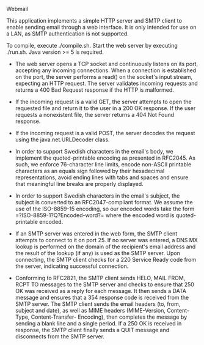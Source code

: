 Webmail

This application implements a simple HTTP server and SMTP client to enable 
sending email through a web interface. It is only intended for use on a LAN, as 
SMTP authentication is not supported.

To compile, execute ./compile.sh. Start the web server by executing ./run.sh. 
Java version >= 5 is required.

- The web server opens a TCP socket and continuously listens on its port, accepting any incoming connections. When a connection is established on the port, the server performs a read() on the socket's input stream, expecting an HTTP request. The server validates incoming requests and returns a 400 Bad Request response if the HTTP is malformed.

- If the incoming request is a valid GET, the server attempts to open the requested file and return it to the user in a 200 OK response. If the user requests a nonexistent file, the server returns a 404 Not Found response.

- If the incoming request is a valid POST, the server decodes the request using the java.net.URLDecoder class.

- In order to support Swedish characters in the email's body, we implement the quoted-printable encoding as presented in RFC2045. As such, we enforce 76-character line limits, encode non-ASCII printable characters as an equals sign followed by their hexadecimal representations, avoid ending lines with tabs and spaces and ensure that meaningful line breaks are properly displayed.

- In order to support Swedish characters in the email's subject, the subject is converted to an RFC2047-compliant format. We assume the use of the ISO-8859-15 encoding, so our encoded words take the form =?ISO-8859-1?Q?Encoded-word?= where the encoded word is quoted-printable encoded.

- If an SMTP server was entered in the web form, the SMTP client attempts to connect to it on port 25. If no server was entered, a DNS MX lookup is performed on the domain of the recipient's email address and the result of the lookup (if any) is used as the SMTP server. Upon connecting, the SMTP client checks for a 220 Service Ready code from the server, indicating successful connection.

- Conforming to RFC2821, the SMTP client sends HELO, MAIL FROM, RCPT TO messages to the SMTP server and checks to ensure that 250 OK was received as a reply for each message. It then sends a DATA message and ensures that a 354 response code is received from the SMTP server. The SMTP client sends the email headers (to, from, subject and date), as well as MIME headers (MIME-Version, Content-Type, Content-Transfer-	Encoding), then completes the message by sending a blank line and a single period. If a 250 OK is received in response, the SMTP client finally sends a QUIT message and disconnects from the SMTP server.

